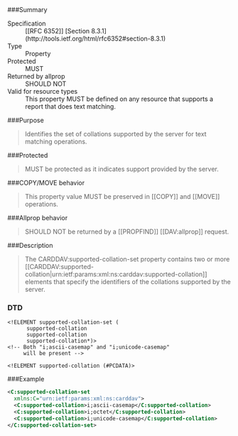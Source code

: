 <!-- --- title: urn:ietf:params:xml:ns:carddav:supported-collation-set -->

<div id="summary-box" markdown="1">
###Summary

<dl>
<dt>Specification</dt>
<!-- insert the RFC number and the link to the original specification of this property -->
<dd markdown="1">[[RFC 6352]]
[Section 8.3.1](http://tools.ietf.org/html/rfc6352#section-8.3.1)
</dd>
<dt>Type</dt>
<dd markdown="1">Property
</dd>
<dt>Protected</dt>
<dd markdown="1">MUST
</dd>
<dt>Returned by allprop</dt>
<dd markdown="1">SHOULD NOT
</dd>
<dt>Valid for resource types</dt>
<dd markdown="1">This property MUST be defined on any resource that supports a report that does text matching.
</dd>
</dl>

</div>

<!-- below is a list of common sections for property definitions. Adjust the list as needed. Don't forget to block-quote any text that's copied from the RFC -->

###Purpose
> Identifies the set of collations supported by the server for text matching operations.

###Protected
> MUST be protected as it indicates support provided by the server.

###COPY/MOVE behavior
> This property value MUST be preserved in [[COPY]] and [[MOVE]] operations.

###Allprop behavior
> SHOULD NOT be returned by a [[PROPFIND]] [[DAV:allprop]] request.

###Description
> The CARDDAV:supported-collation-set property contains two or more [[CARDDAV:supported-collation|urn:ietf:params:xml:ns:carddav:supported-collation]] elements that specify the identifiers of the collations supported by the server.

### DTD
> 
```
<!ELEMENT supported-collation-set (
      supported-collation
      supported-collation
      supported-collation*)>
<!-- Both "i;ascii-casemap" and "i;unicode-casemap"
     will be present -->

<!ELEMENT supported-collation (#PCDATA)>
```

###Example
> 
>
```xml
<C:supported-collation-set
  xmlns:C="urn:ietf:params:xml:ns:carddav">
  <C:supported-collation>i;ascii-casemap</C:supported-collation>
  <C:supported-collation>i;octet</C:supported-collation>
  <C:supported-collation>i;unicode-casemap</C:supported-collation>
</C:supported-collation-set>
```
